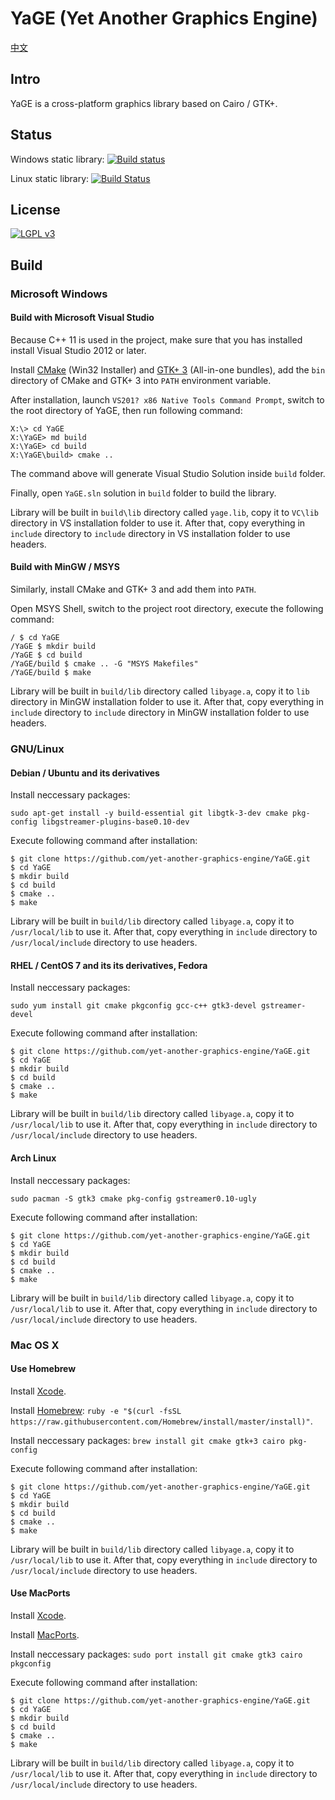 # YaGE (Yet Another Graphics Engine)

[中文](https://github.com/yet-another-graphics-engine/YaGE/blob/master/README-zh.md)

## Intro

YaGE is a cross-platform graphics library based on Cairo / GTK+.

## Status

Windows static library: [![Build status](https://img.shields.io/appveyor/ci/xdqi/yage.svg)](https://ci.appveyor.com/project/xdqi/yage)

Linux static library: [![Build Status](https://img.shields.io/travis/yet-another-graphics-engine/YaGE.svg)](https://travis-ci.org/yet-another-graphics-engine/YaGE)

## License

[![LGPL v3](https://www.gnu.org/graphics/lgplv3-147x51.png)](https://www.gnu.org/licenses/)

## Build

### Microsoft Windows

#### Build with Microsoft Visual Studio

Because C++ 11 is used in the project, make sure that you has installed install Visual Studio 2012 or later.

Install [CMake](http://www.cmake.org/download/) (Win32 Installer) and [GTK+ 3](http://www.gtk.org/download/win32.php) (All-in-one bundles), add the `bin` directory of CMake and GTK+ 3 into `PATH` environment variable.

After installation, launch `VS201? x86 Native Tools Command Prompt`, switch to the root directory of YaGE, then run following command:

```
X:\> cd YaGE
X:\YaGE> md build
X:\YaGE> cd build
X:\YaGE\build> cmake ..
```

The command above will generate Visual Studio Solution inside `build` folder.

Finally, open `YaGE.sln` solution in `build` folder to build the library.

Library will be built in `build\lib` directory called `yage.lib`, copy it to `VC\lib` directory in VS installation folder to use it. After that, copy everything in `include` directory to `include` directory in VS installation folder to use headers.

#### Build with MinGW / MSYS

Similarly, install CMake and GTK+ 3 and add them into `PATH`.

Open MSYS Shell, switch to the project root directory, execute the following command:

```
/ $ cd YaGE
/YaGE $ mkdir build
/YaGE $ cd build
/YaGE/build $ cmake .. -G "MSYS Makefiles"
/YaGE/build $ make
```

Library will be built in `build/lib` directory called `libyage.a`, copy it to `lib` directory in MinGW installation folder to use it. After that, copy everything in `include` directory to `include` directory in MinGW installation folder to use headers.

### GNU/Linux

#### Debian / Ubuntu and its derivatives

Install neccessary packages:

`sudo apt-get install -y build-essential git libgtk-3-dev cmake pkg-config libgstreamer-plugins-base0.10-dev`

Execute following command after installation:

```
$ git clone https://github.com/yet-another-graphics-engine/YaGE.git
$ cd YaGE
$ mkdir build
$ cd build
$ cmake ..
$ make
```

Library will be built in `build/lib` directory called `libyage.a`, copy it to `/usr/local/lib` to use it. After that, copy everything in `include` directory to `/usr/local/include` directory to use headers.


#### RHEL / CentOS 7 and its its derivatives, Fedora

Install neccessary packages:

`sudo yum install git cmake pkgconfig gcc-c++ gtk3-devel gstreamer-devel`

Execute following command after installation:

```
$ git clone https://github.com/yet-another-graphics-engine/YaGE.git
$ cd YaGE
$ mkdir build
$ cd build
$ cmake ..
$ make
```

Library will be built in `build/lib` directory called `libyage.a`, copy it to `/usr/local/lib` to use it. After that, copy everything in `include` directory to `/usr/local/include` directory to use headers.

#### Arch Linux

Install neccessary packages:

`sudo pacman -S gtk3 cmake pkg-config gstreamer0.10-ugly`

Execute following command after installation:

```
$ git clone https://github.com/yet-another-graphics-engine/YaGE.git
$ cd YaGE
$ mkdir build
$ cd build
$ cmake ..
$ make
```

Library will be built in `build/lib` directory called `libyage.a`, copy it to `/usr/local/lib` to use it. After that, copy everything in `include` directory to `/usr/local/include` directory to use headers.

### Mac OS X

#### Use Homebrew

Install [Xcode](https://developer.apple.com/xcode/).

Install [Homebrew](http://brew.sh/): `ruby -e "$(curl -fsSL https://raw.githubusercontent.com/Homebrew/install/master/install)"`.

Install neccessary packages: `brew install git cmake gtk+3 cairo pkg-config`

Execute following command after installation:

```
$ git clone https://github.com/yet-another-graphics-engine/YaGE.git
$ cd YaGE
$ mkdir build
$ cd build
$ cmake ..
$ make
```

Library will be built in `build/lib` directory called `libyage.a`, copy it to `/usr/local/lib` to use it. After that, copy everything in `include` directory to `/usr/local/include` directory to use headers.

#### Use MacPorts

Install [Xcode](https://developer.apple.com/xcode/).

Install [MacPorts](https://www.macports.org/install.php).

Install neccessary packages: `sudo port install git cmake gtk3 cairo pkgconfig`

Execute following command after installation:

```
$ git clone https://github.com/yet-another-graphics-engine/YaGE.git
$ cd YaGE
$ mkdir build
$ cd build
$ cmake ..
$ make
```

Library will be built in `build/lib` directory called `libyage.a`, copy it to `/usr/local/lib` to use it. After that, copy everything in `include` directory to `/usr/local/include` directory to use headers.
